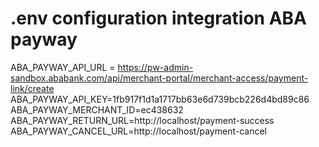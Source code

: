 # .env configuration integration ABA payway

ABA_PAYWAY_API_URL = https://pw-admin-sandbox.ababank.com/api/merchant-portal/merchant-access/payment-link/create
ABA_PAYWAY_API_KEY=1fb917f1d1a1717bb63e6d739bcb226d4bd89c86
ABA_PAYWAY_MERCHANT_ID=ec438632
ABA_PAYWAY_RETURN_URL=http://localhost/payment-success
ABA_PAYWAY_CANCEL_URL=http://localhost/payment-cancel